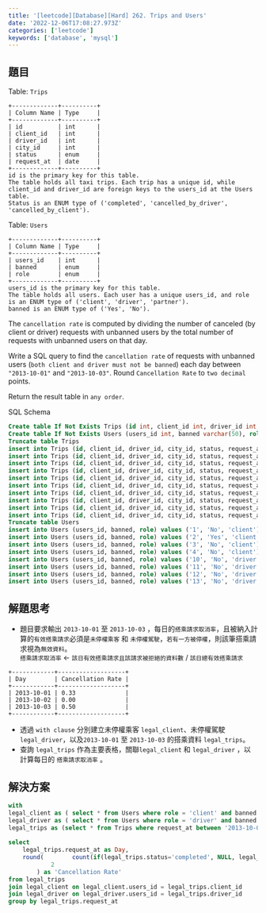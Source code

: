 ```yaml
---
title: '[leetcode][Database][Hard] 262. Trips and Users'
date: '2022-12-06T17:08:27.973Z'
categories: ['leetcode']
keywords: ['database', 'mysql']
---
```


## 題目

Table: `Trips`
```
+-------------+----------+  
| Column Name | Type     |  
+-------------+----------+  
| id          | int      |  
| client_id   | int      |  
| driver_id   | int      |  
| city_id     | int      |  
| status      | enum     |  
| request_at  | date     |       
+-------------+----------+  
id is the primary key for this table.  
The table holds all taxi trips. Each trip has a unique id, while client_id and driver_id are foreign keys to the users_id at the Users table.  
Status is an ENUM type of ('completed', 'cancelled_by_driver', 'cancelled_by_client').
```

Table: `Users`
```
+-------------+----------+  
| Column Name | Type     |  
+-------------+----------+  
| users_id    | int      |  
| banned      | enum     |  
| role        | enum     |  
+-------------+----------+  
users_id is the primary key for this table.  
The table holds all users. Each user has a unique users_id, and role is an ENUM type of ('client', 'driver', 'partner').  
banned is an ENUM type of ('Yes', 'No').
```

The `cancellation rate` is computed by dividing the number of canceled (by client or driver) requests with unbanned users by the total number of requests with unbanned users on that day.

Write a SQL query to find the `cancellation rate` of requests with unbanned users (`both client and driver must not be banned`) each day between `"2013-10-01"` and `"2013-10-03"`. Round `Cancellation Rate` to `two decimal` points.

Return the result table in `any order`.

SQL Schema
```sql
Create table If Not Exists Trips (id int, client_id int, driver_id int, city_id int, status ENUM('completed', 'cancelled_by_driver', 'cancelled_by_client'), request_at varchar(50))  
Create table If Not Exists Users (users_id int, banned varchar(50), role ENUM('client', 'driver', 'partner'))  
Truncate table Trips  
insert into Trips (id, client_id, driver_id, city_id, status, request_at) values ('1', '1', '10', '1', 'completed', '2013-10-01')  
insert into Trips (id, client_id, driver_id, city_id, status, request_at) values ('2', '2', '11', '1', 'cancelled_by_driver', '2013-10-01')  
insert into Trips (id, client_id, driver_id, city_id, status, request_at) values ('3', '3', '12', '6', 'completed', '2013-10-01')  
insert into Trips (id, client_id, driver_id, city_id, status, request_at) values ('4', '4', '13', '6', 'cancelled_by_client', '2013-10-01')  
insert into Trips (id, client_id, driver_id, city_id, status, request_at) values ('5', '1', '10', '1', 'completed', '2013-10-02')  
insert into Trips (id, client_id, driver_id, city_id, status, request_at) values ('6', '2', '11', '6', 'completed', '2013-10-02')  
insert into Trips (id, client_id, driver_id, city_id, status, request_at) values ('7', '3', '12', '6', 'completed', '2013-10-02')  
insert into Trips (id, client_id, driver_id, city_id, status, request_at) values ('8', '2', '12', '12', 'completed', '2013-10-03')  
insert into Trips (id, client_id, driver_id, city_id, status, request_at) values ('9', '3', '10', '12', 'completed', '2013-10-03')  
insert into Trips (id, client_id, driver_id, city_id, status, request_at) values ('10', '4', '13', '12', 'cancelled_by_driver', '2013-10-03')  
Truncate table Users  
insert into Users (users_id, banned, role) values ('1', 'No', 'client')  
insert into Users (users_id, banned, role) values ('2', 'Yes', 'client')  
insert into Users (users_id, banned, role) values ('3', 'No', 'client')  
insert into Users (users_id, banned, role) values ('4', 'No', 'client')  
insert into Users (users_id, banned, role) values ('10', 'No', 'driver')  
insert into Users (users_id, banned, role) values ('11', 'No', 'driver')  
insert into Users (users_id, banned, role) values ('12', 'No', 'driver')  
insert into Users (users_id, banned, role) values ('13', 'No', 'driver')
```
## 解題思考

*   題目要求輸出 `2013-10-01` 至 `2013-10-03` ，每日的`搭乘請求取消率`，且被納入計算的`有效搭乘請求`必須是`未停權乘客` 和 `未停權駕駛`，`若有一方被停權`，則該筆搭乘請求視為`無效資料`。  
    `搭乘請求取消率` ← `該日有效搭乘請求且該請求被拒絕的資料數` / `該日總有效搭乘請求`
```
+------------+-------------------+  
| Day        | Cancellation Rate |  
+------------+-------------------+  
| 2013-10-01 | 0.33              |  
| 2013-10-02 | 0.00              |  
| 2013-10-03 | 0.50              |  
+------------+-------------------+
```
*   透過 `with clause` 分別建立未停權乘客 `legal_client`、未停權駕駛 `legal_driver`，以及`2013-10-01` 至 `2013-10-03` 的搭乘資料 `legal_trips`。
*   查詢 `legal_trips` 作為主要表格，關聯`legal_client` 和 `legal_driver` ，以計算每日的 `搭乘請求取消率` 。

## 解決方案
```sql
with   
legal_client as ( select * from Users where role = 'client' and banned = 'No'),  
legal_driver as ( select * from Users where role = 'driver' and banned = 'No'),  
legal_trips as (select * from Trips where request_at between '2013-10-01' and '2013-10-03' )  
  
select   
    legal_trips.request_at as Day,  
    round(        count(if(legal_trips.status='completed', NULL, legal_trips.id)) / count(legal_trips.id),   
            2  
        ) as 'Cancellation Rate'  
from legal_trips  
join legal_client on legal_client.users_id = legal_trips.client_id  
join legal_driver on legal_driver.users_id = legal_trips.driver_id  
group by legal_trips.request_at
```